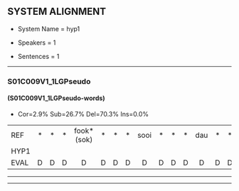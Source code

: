 
## SYSTEM ALIGNMENT

- System Name = hyp1

- Speakers = 1

- Sentences = 1

---

### S01C009V1_1LGPseudo

#### (S01C009V1_1LGPseudo-words)

- Cor=2.9%	Sub=26.7%	Del=70.3%	Ins=0.0%

|  |  |  |  |  |  |  |  |  |  |  |  |  |  |  |  |  |  |  |  |  |  |  |  |  |  |  |  |  |  |  |  |  |  |  |  |  |  |  |  |  |  |  |  |  |  |  |  |  |  |  |  |  |  |  |  |  |  |  |  |  |  |  |  |  |  |  |  |  |  |  |  |  |  |  |  |  |  |  |  |  |  |  |  |  |  |  |  |  |  |  |  |  |  |  |  |  |  |  |  |  |  |  |  |  |  |  |  |  |  |  |  |  |  |  |  |  |  |  |  |  |  |  |  |  |  |  |  |  |  |  |  |  |  |  |  |  |  |  |  |  |  |  |  |  |  |  |  |  |  |  |  |  |  |  |  |  |  |  |  |  |  |  |  |  |  |  |  |  |  |  |  |  |
|:--- |:---:|:---:|:---:|:---:|:---:|:---:|:---:|:---:|:---:|:---:|:---:|:---:|:---:|:---:|:---:|:---:|:---:|:---:|:---:|:---:|:---:|:---:|:---:|:---:|:---:|:---:|:---:|:---:|:---:|:---:|:---:|:---:|:---:|:---:|:---:|:---:|:---:|:---:|:---:|:---:|:---:|:---:|:---:|:---:|:---:|:---:|:---:|:---:|:---:|:---:|:---:|:---:|:---:|:---:|:---:|:---:|:---:|:---:|:---:|:---:|:---:|:---:|:---:|:---:|:---:|:---:|:---:|:---:|:---:|:---:|:---:|:---:|:---:|:---:|:---:|:---:|:---:|:---:|:---:|:---:|:---:|:---:|:---:|:---:|:---:|:---:|:---:|:---:|:---:|:---:|:---:|:---:|:---:|:---:|:---:|:---:|:---:|:---:|:---:|:---:|:---:|:---:|:---:|:---:|:---:|:---:|:---:|:---:|:---:|:---:|:---:|:---:|:---:|:---:|:---:|:---:|:---:|:---:|:---:|:---:|:---:|:---:|:---:|:---:|:---:|:---:|:---:|:---:|:---:|:---:|:---:|:---:|:---:|:---:|:---:|:---:|:---:|:---:|:---:|:---:|:---:|:---:|:---:|:---:|:---:|:---:|:---:|:---:|:---:|:---:|:---:|:---:|:---:|:---:|:---:|:---:|:---:|:---:|:---:|:---:|:---:|:---:|:---:|:---:|:---:|:---:|:---:|:---:|:---:|:---:|:---:|:---:|
| REF | * | * | * | fook*(sok) | * | * | * | sooi | * | * | * | dau | * | * | * | ant | * | * | beeg | * | * | * | * | * | sprunt | hool | * | * | * | * | * | larst | * | * | * | * | vout | * | * | * | * | zwoei | * | * | fam | * | * | * | * | * | rachts | * | * | * | vaap | * | *s | * | * | sprieuw | * | * | * | * | keng | * | * | * | * | * | swoers | doer | * | * | * | * | * | plirt | *s | jien | *s | * | * | * | blard | * | * | * | guul | * | * | * | hoekt | *s | neeuw | * | * | * | noork | * | * | * | vid | * | * | *s | * | zans | *s | leum | * | * | * | * | haans*(hans) | * | * | * | * | spaai | * | * | * | * | * | sjalt | * | * | * | heik | * | * | * | * | sank | * | * | * | roen | * | * | * | * | frijk | * | * | eem | * | * | * | * | schard | * | * | * | * | grek | * | * | * | * | dron | * | * | * | * | snaaf | * | * | * | * | stuid |
| HYP1 |  |  |  |  |  |  |  |  |  |  |  |  |  |  |  |  |  |  |  |  |  |  |  |  |  |  |  |  |  |  |  |  |  |  |  |  |  |  |  |  |  |  |  |  |  |  |  |  |  |  |  |  |  |  |  |  |  |  |  |  |  |  |  |  |  |  |  |  |  |  |  |  |  | sok | sori | dat | amt | be | sprint | ho | as | vot | z | sam | raa | den | swoors | dor | leert | d | laarde | viel | hoekt |  |  |  |  |  |  |  |  |  |  |  |  |  |  |  |  |  |  |  |  |  |  |  | neel | das | zegt | tom | al | ke | e | gesneel | ja | nork | de | ziede | s | zand | uh | hands | jold | haik | sank |  |  |  | roen |  |  |  |  | frijk |  |  |  |  |  |  |  |  | één | de | scharde | e | grek |  |  |  |  |  |  |  |  |  |  | d | dro | snaf | sde | steinde |
| EVAL | D | D | D | D | D | D | D | D | D | D | D | D | D | D | D | D | D | D | D | D | D | D | D | D | D | D | D | D | D | D | D | D | D | D | D | D | D | D | D | D | D | D | D | D | D | D | D | D | D | D | D | D | D | D | D | D | D | D | D | D | D | D | D | D | D | D | D | D | D | D | D | D | D | S | S | S | S | S | S | S | S | S | S | S | S | S | S | S | S | S | S | S |  | D | D | D | D | D | D | D | D | D | D | D | D | D | D | D | D | D | D | D | D | D | D | D | S | S | S | S | S | S | S | S | S | S | S | S | S | S | S | S | S | S |  | D | D | D |  | D | D | D | D |  | D | D | D | D | D | D | D | D | S | S | S | S |  | D | D | D | D | D | D | D | D | D | D | S | S | S | S | S |
---

---
